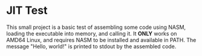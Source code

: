 # JIT Test

This small project is a basic test of assembling some code using NASM, loading the executable into memory, and calling it.
It **ONLY** works on AMD64 Linux, and requires NASM to be installed and available in PATH. The message "Hello, world!" is
printed to stdout by the assembled code.
